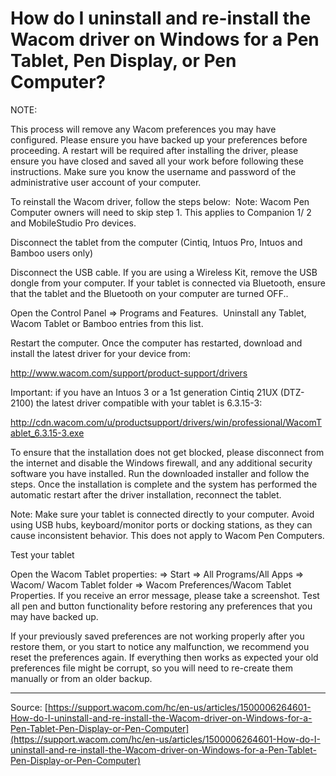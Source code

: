 # How do I uninstall and re-install the Wacom driver on Windows for a Pen Tablet, Pen Display, or Pen Computer?

NOTE:

This process will remove any Wacom preferences you may have configured. Please ensure you have backed up your preferences before proceeding.
A restart will be required after installing the driver, please ensure you have closed and saved all your work before following these instructions.
Make sure you know the username and password of the administrative user account of your computer.






To reinstall the Wacom driver, follow the steps below: 
Note: Wacom Pen Computer owners will need to skip step 1. This applies to Companion 1/ 2 and MobileStudio Pro devices.

Disconnect the tablet from the computer (Cintiq, Intuos Pro, Intuos and Bamboo users only)

Disconnect the USB cable.
If you are using a Wireless Kit, remove the USB dongle from your computer.
If your tablet is connected via Bluetooth, ensure that the tablet and the Bluetooth on your computer are turned OFF..


Open the Control Panel => Programs and Features. ​
Uninstall any Tablet, Wacom Tablet or Bamboo entries from this list. 

Restart the computer.
Once the computer has restarted, download and install the latest driver for your device from:

http://www.wacom.com/support/product-support/drivers

Important: if you have an Intuos 3 or a 1st generation Cintiq 21UX (DTZ-2100) the latest driver compatible with your tablet is 6.3.15-3: 

http://cdn.wacom.com/u/productsupport/drivers/win/professional/WacomTablet_6.3.15-3.exe




To ensure that the installation does not get blocked, please disconnect from the internet and disable the Windows firewall, and any additional security software you have installed.
Run the downloaded installer and follow the steps.
Once the installation is complete and the system has performed the automatic restart after the driver installation, reconnect the tablet. 


Note: Make sure your tablet is connected directly to your computer. Avoid using USB hubs, keyboard/monitor ports or docking stations, as they can cause inconsistent behavior. This does not apply to Wacom Pen Computers.


Test your tablet

Open the Wacom Tablet properties: => Start => All Programs/All Apps => Wacom/ Wacom Tablet folder => Wacom Preferences/Wacom Tablet Properties. If you receive an error message, please take a screenshot.
Test all pen and button functionality before restoring any preferences that you may have backed up.


If your previously saved preferences are not working properly after you restore them, or you start to notice any malfunction, we recommend you reset the preferences again. If everything then works as expected your old preferences file might be corrupt, so you will need to re-create them manually or from an older backup.

---
Source: [https://support.wacom.com/hc/en-us/articles/1500006264601-How-do-I-uninstall-and-re-install-the-Wacom-driver-on-Windows-for-a-Pen-Tablet-Pen-Display-or-Pen-Computer](https://support.wacom.com/hc/en-us/articles/1500006264601-How-do-I-uninstall-and-re-install-the-Wacom-driver-on-Windows-for-a-Pen-Tablet-Pen-Display-or-Pen-Computer)
